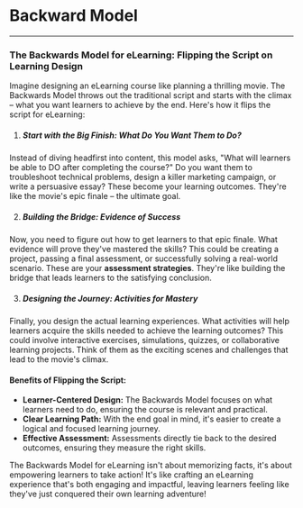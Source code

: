 # Backward Model

---

### The Backwards Model for eLearning: Flipping the Script on Learning Design

Imagine designing an eLearning course like planning a thrilling movie. The Backwards Model throws out the traditional script and starts with the climax – what you want learners to achieve by the end. Here's how it flips the script for eLearning:

1. ##### Start with the Big Finish: What Do You Want Them to Do?

Instead of diving headfirst into content, this model asks, "What will learners be able to DO after completing the course?" Do you want them to troubleshoot technical problems, design a killer marketing campaign, or write a persuasive essay? These become your learning outcomes. They're like the movie's epic finale – the ultimate goal.

2. ##### Building the Bridge: Evidence of Success

Now, you need to figure out how to get learners to that epic finale. What evidence will prove they've mastered the skills? This could be creating a project, passing a final assessment, or successfully solving a real-world scenario. These are your **assessment strategies**. They're like building the bridge that leads learners to the satisfying conclusion.

3. ##### Designing the Journey: Activities for Mastery

Finally, you design the actual learning experiences. What activities will help learners acquire the skills needed to achieve the learning outcomes? This could involve interactive exercises, simulations, quizzes, or collaborative learning projects. Think of them as the exciting scenes and challenges that lead to the movie's climax.

#### Benefits of Flipping the Script:

- **Learner-Centered Design:** The Backwards Model focuses on what learners need to do, ensuring the course is relevant and practical.
- **Clear Learning Path:** With the end goal in mind, it's easier to create a logical and focused learning journey.
- **Effective Assessment:** Assessments directly tie back to the desired outcomes, ensuring they measure the right skills.

The Backwards Model for eLearning isn't about memorizing facts, it's about empowering learners to take action! It's like crafting an eLearning experience that's both engaging and impactful, leaving learners feeling like they've just conquered their own learning adventure!
